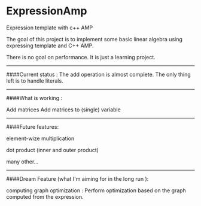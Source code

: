 ExpressionAmp
=============

Expression template with c++ AMP

The goal of this project is to implement some basic linear algebra using expressing template and C++ AMP.

There is no goal on performance. It is just a learning project.

----------------------------

####Current status :
The add operation is almost complete. The only thing left is to handle literals.

----------------------------
####What is working :

Add matrices
Add matrices to (single) variable

----------------------------
####Future features:

  element-wize multiplication
  
  dot product (inner and outer product)
  
  many other...

----------------------------
####Dream Feature (what I'm aiming for in the long run ):

  computing graph optimization : Perform optimization based on the graph computed from the expression.
